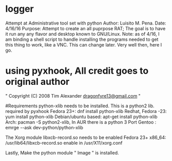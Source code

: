 # logger
Attempt at Administrative tool set with python
Author: Luisito M. Pena.
Date: 4/16/16
Purpose: Attempt to create an all puprpose RAT;
The goal is to have it run any any flavor and desktop known to GNU/Linux.
Note: as of 4/16, I am binding a shell script to handle installing the
programs needed to get this thing to work, like a VNC. This can change later.
Very well then, here I go.

# using pyxhook, All credit goes to original author 
" Copyright (C) 2008 Tim Alexander <dragonfyre13@gmail.com> "

#Requirements
python-xlib needs to be installed. This is a python2 lib. required by pyxhook
Fedora 23+: dnf install python-xlib
Redhat, Fedora -23: yum install python-xlib
Debian/ubuntu based: apt-get install python-xlib
Arch: pacman -S python2-xlib, In AUR there is a python 3 Port
Gentoo : emrge --ask dev-python/python-xlib

The Xorg module libxcb-record.so needs to be enabled
Fedora 23+ x86_64: /usr/lib64/libxcb-record.so
enable in /usr/X11/xorg.conf

Lastly, Make the python module
" Image " is installed.  

